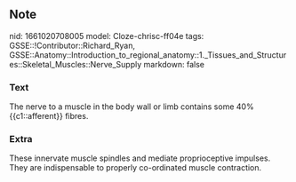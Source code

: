 ## Note
nid: 1661020708005
model: Cloze-chrisc-ff04e
tags: GSSE::!Contributor::Richard_Ryan, GSSE::Anatomy::Introduction_to_regional_anatomy::1._Tissues_and_Structures::Skeletal_Muscles::Nerve_Supply
markdown: false

### Text
<div class='toggle'>
  The nerve to a muscle in the body wall or limb contains some 40%
  {{c1::afferent}} fibres.
</div>

### Extra
<p id="44b2bae4-7058-4406-9327-6d218ce25afd" class="">These
innervate muscle spindles and mediate proprioceptive impulses. They
are indispensable to properly co-ordinated muscle contraction.

